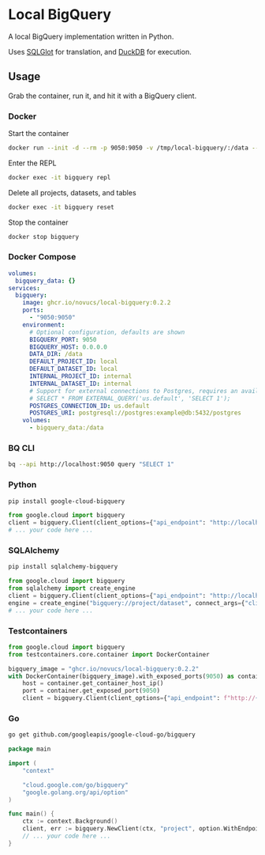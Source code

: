 # Local BigQuery

A local BigQuery implementation written in Python.

Uses [SQLGlot](https://github.com/tobymao/sqlglot) for translation, and [DuckDB](https://github.com/duckdb/duckdb) for execution.

## Usage

Grab the container, run it, and hit it with a BigQuery client.

### Docker
Start the container
```bash
docker run --init -d --rm -p 9050:9050 -v /tmp/local-bigquery/:/data --name bigquery ghcr.io/novucs/local-bigquery:0.2.2
```

Enter the REPL
```bash
docker exec -it bigquery repl
```

Delete all projects, datasets, and tables
```bash
docker exec -it bigquery reset
```

Stop the container
```bash
docker stop bigquery
```

### Docker Compose
```yaml
volumes:
  bigquery_data: {}
services:
  bigquery:
    image: ghcr.io/novucs/local-bigquery:0.2.2
    ports:
      - "9050:9050"
    environment:
      # Optional configuration, defaults are shown
      BIGQUERY_PORT: 9050
      BIGQUERY_HOST: 0.0.0.0
      DATA_DIR: /data
      DEFAULT_PROJECT_ID: local
      DEFAULT_DATASET_ID: local
      INTERNAL_PROJECT_ID: internal
      INTERNAL_DATASET_ID: internal
      # Support for external connections to Postgres, requires an available Postgres instance.
      # SELECT * FROM EXTERNAL_QUERY('us.default', 'SELECT 1');
      POSTGRES_CONNECTION_ID: us.default
      POSTGRES_URI: postgresql://postgres:example@db:5432/postgres
    volumes:
      - bigquery_data:/data
```

### BQ CLI
```bash
bq --api http://localhost:9050 query "SELECT 1"
```

### Python
```bash
pip install google-cloud-bigquery
```

```python
from google.cloud import bigquery
client = bigquery.Client(client_options={"api_endpoint": "http://localhost:9050"})
# ... your code here ...
```

### SQLAlchemy
```bash
pip install sqlalchemy-bigquery
```

```python
from google.cloud import bigquery
from sqlalchemy import create_engine
client = bigquery.Client(client_options={"api_endpoint": "http://localhost:9050"})
engine = create_engine("bigquery://project/dataset", connect_args={"client": client})
# ... your code here ...
```

### Testcontainers
```python
from google.cloud import bigquery
from testcontainers.core.container import DockerContainer

bigquery_image = "ghcr.io/novucs/local-bigquery:0.2.2"
with DockerContainer(bigquery_image).with_exposed_ports(9050) as container:
    host = container.get_container_host_ip()
    port = container.get_exposed_port(9050)
    client = bigquery.Client(client_options={"api_endpoint": f"http://{host}:{port}"})
```

### Go
```bash
go get github.com/googleapis/google-cloud-go/bigquery
```

```go
package main

import (
    "context"

    "cloud.google.com/go/bigquery"
    "google.golang.org/api/option"
)

func main() {
    ctx := context.Background()
    client, err := bigquery.NewClient(ctx, "project", option.WithEndpoint("http://localhost:9050/bigquery/v2/"))
    // ... your code here ...
}
```
